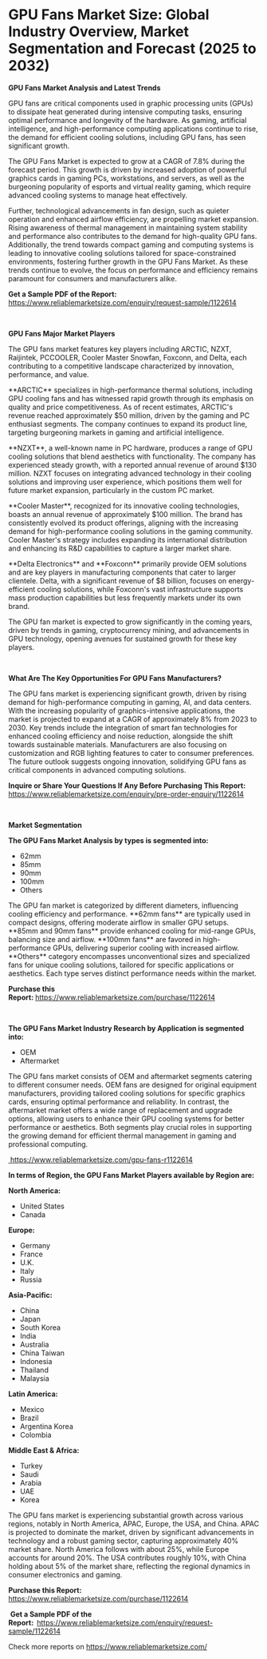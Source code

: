 <p><h1>GPU Fans Market Size: Global Industry Overview, Market Segmentation and Forecast (2025 to 2032)</h1></p><p><strong>GPU Fans Market Analysis and Latest Trends</strong></p>
<p><p>GPU fans are critical components used in graphic processing units (GPUs) to dissipate heat generated during intensive computing tasks, ensuring optimal performance and longevity of the hardware. As gaming, artificial intelligence, and high-performance computing applications continue to rise, the demand for efficient cooling solutions, including GPU fans, has seen significant growth.</p><p>The GPU Fans Market is expected to grow at a CAGR of 7.8% during the forecast period. This growth is driven by increased adoption of powerful graphics cards in gaming PCs, workstations, and servers, as well as the burgeoning popularity of esports and virtual reality gaming, which require advanced cooling systems to manage heat effectively. </p><p>Further, technological advancements in fan design, such as quieter operation and enhanced airflow efficiency, are propelling market expansion. Rising awareness of thermal management in maintaining system stability and performance also contributes to the demand for high-quality GPU fans. Additionally, the trend towards compact gaming and computing systems is leading to innovative cooling solutions tailored for space-constrained environments, fostering further growth in the GPU Fans Market. As these trends continue to evolve, the focus on performance and efficiency remains paramount for consumers and manufacturers alike.</p></p>
<p><strong>Get a Sample PDF of the Report:&nbsp;</strong> <a href="https://www.reliablemarketsize.com/enquiry/request-sample/1122614?utm_campaign=3072&utm_medium=2&utm_source=Github&utm_content=ia&utm_term=06042025&utm_id=gpu-fans">https://www.reliablemarketsize.com/enquiry/request-sample/1122614</a></p>
<p>&nbsp;</p>
<p><strong>GPU Fans Major Market Players</strong></p>
<p><p>The GPU fans market features key players including ARCTIC, NZXT, Raijintek, PCCOOLER, Cooler Master Snowfan, Foxconn, and Delta, each contributing to a competitive landscape characterized by innovation, performance, and value.</p><p>**ARCTIC** specializes in high-performance thermal solutions, including GPU cooling fans and has witnessed rapid growth through its emphasis on quality and price competitiveness. As of recent estimates, ARCTIC's revenue reached approximately $50 million, driven by the gaming and PC enthusiast segments. The company continues to expand its product line, targeting burgeoning markets in gaming and artificial intelligence.</p><p>**NZXT**, a well-known name in PC hardware, produces a range of GPU cooling solutions that blend aesthetics with functionality. The company has experienced steady growth, with a reported annual revenue of around $130 million. NZXT focuses on integrating advanced technology in their cooling solutions and improving user experience, which positions them well for future market expansion, particularly in the custom PC market.</p><p>**Cooler Master**, recognized for its innovative cooling technologies, boasts an annual revenue of approximately $100 million. The brand has consistently evolved its product offerings, aligning with the increasing demand for high-performance cooling solutions in the gaming community. Cooler Master's strategy includes expanding its international distribution and enhancing its R&D capabilities to capture a larger market share.</p><p>**Delta Electronics** and **Foxconn** primarily provide OEM solutions and are key players in manufacturing components that cater to larger clientele. Delta, with a significant revenue of $8 billion, focuses on energy-efficient cooling solutions, while Foxconn's vast infrastructure supports mass production capabilities but less frequently markets under its own brand.</p><p>The GPU fan market is expected to grow significantly in the coming years, driven by trends in gaming, cryptocurrency mining, and advancements in GPU technology, opening avenues for sustained growth for these key players.</p></p>
<p>&nbsp;</p>
<p><strong>What Are The Key Opportunities For GPU Fans Manufacturers?</strong></p>
<p><p>The GPU fans market is experiencing significant growth, driven by rising demand for high-performance computing in gaming, AI, and data centers. With the increasing popularity of graphics-intensive applications, the market is projected to expand at a CAGR of approximately 8% from 2023 to 2030. Key trends include the integration of smart fan technologies for enhanced cooling efficiency and noise reduction, alongside the shift towards sustainable materials. Manufacturers are also focusing on customization and RGB lighting features to cater to consumer preferences. The future outlook suggests ongoing innovation, solidifying GPU fans as critical components in advanced computing solutions.</p></p>
<p><strong>Inquire or Share Your Questions If Any Before Purchasing This Report:</strong> <a href="https://www.reliablemarketsize.com/enquiry/pre-order-enquiry/1122614?utm_campaign=3072&utm_medium=2&utm_source=Github&utm_content=ia&utm_term=06042025&utm_id=gpu-fans">https://www.reliablemarketsize.com/enquiry/pre-order-enquiry/1122614</a></p>
<p>&nbsp;</p>
<p><strong>Market Segmentation</strong></p>
<p><strong>The GPU Fans Market Analysis by types is segmented into:</strong></p>
<p><ul><li>62mm</li><li>85mm</li><li>90mm</li><li>100mm</li><li>Others</li></ul></p>
<p><p>The GPU fan market is categorized by different diameters, influencing cooling efficiency and performance. **62mm fans** are typically used in compact designs, offering moderate airflow in smaller GPU setups. **85mm and 90mm fans** provide enhanced cooling for mid-range GPUs, balancing size and airflow. **100mm fans** are favored in high-performance GPUs, delivering superior cooling with increased airflow. **Others** category encompasses unconventional sizes and specialized fans for unique cooling solutions, tailored for specific applications or aesthetics. Each type serves distinct performance needs within the market.</p></p>
<p><strong>Purchase this Report:&nbsp;</strong><a href="https://www.reliablemarketsize.com/purchase/1122614?utm_campaign=3072&utm_medium=2&utm_source=Github&utm_content=ia&utm_term=06042025&utm_id=gpu-fans">https://www.reliablemarketsize.com/purchase/1122614</a></p>
<p>&nbsp;</p>
<p><strong>The GPU Fans Market Industry Research by Application is segmented into:</strong></p>
<p><ul><li>OEM</li><li>Aftermarket</li></ul></p>
<p><p>The GPU fans market consists of OEM and aftermarket segments catering to different consumer needs. OEM fans are designed for original equipment manufacturers, providing tailored cooling solutions for specific graphics cards, ensuring optimal performance and reliability. In contrast, the aftermarket market offers a wide range of replacement and upgrade options, allowing users to enhance their GPU cooling systems for better performance or aesthetics. Both segments play crucial roles in supporting the growing demand for efficient thermal management in gaming and professional computing.</p></p>
<p><a href="https://www.reliablemarketsize.com/gpu-fans-r1122614?utm_campaign=3072&utm_medium=2&utm_source=Github&utm_content=ia&utm_term=06042025&utm_id=gpu-fans">&nbsp;https://www.reliablemarketsize.com/gpu-fans-r1122614</a></p>
<p><strong>In terms of Region, the GPU Fans Market Players available by Region are:</strong></p>
<p>
    <p> <strong> North America: </strong>
        <ul>
            <li>United States</li>
            <li>Canada</li>
        </ul>
        </p> 
    <p> <strong> Europe: </strong>
        <ul>
            <li>Germany</li>
            <li>France</li>
            <li>U.K.</li>
            <li>Italy</li>
            <li>Russia</li>
        </ul>
        </p> 
    <p> <strong> Asia-Pacific: </strong>
        <ul>
            <li>China</li>
            <li>Japan</li>
            <li>South Korea</li>
            <li>India</li>
            <li>Australia</li>
            <li>China Taiwan</li>
            <li>Indonesia</li>
            <li>Thailand</li>
            <li>Malaysia</li>
        </ul>
        </p> 
    <p> <strong> Latin America: </strong>
        <ul>
            <li>Mexico</li>
            <li>Brazil</li>
            <li>Argentina Korea</li>
            <li>Colombia</li>
        </ul>
        </p> 
    <p> <strong> Middle East & Africa: </strong>
        <ul>
            <li>Turkey</li>
            <li>Saudi</li>
            <li>Arabia</li>
            <li>UAE</li>
            <li>Korea</li>
        </ul>
    </p>
    </p>
<p><p>The GPU fans market is experiencing substantial growth across various regions, notably in North America, APAC, Europe, the USA, and China. APAC is projected to dominate the market, driven by significant advancements in technology and a robust gaming sector, capturing approximately 40% market share. North America follows with about 25%, while Europe accounts for around 20%. The USA contributes roughly 10%, with China holding about 5% of the market share, reflecting the regional dynamics in consumer electronics and gaming.</p></p>
<p><strong>Purchase this Report: </strong><a href="https://www.reliablemarketsize.com/purchase/1122614?utm_campaign=3072&utm_medium=2&utm_source=Github&utm_content=ia&utm_term=06042025&utm_id=gpu-fans">https://www.reliablemarketsize.com/purchase/1122614</a></p>
<p>&nbsp;<strong>Get a Sample PDF of the Report:&nbsp;&nbsp;</strong><a href="https://www.reliablemarketsize.com/enquiry/request-sample/1122614?utm_campaign=3072&utm_medium=2&utm_source=Github&utm_content=ia&utm_term=06042025&utm_id=gpu-fans">https://www.reliablemarketsize.com/enquiry/request-sample/1122614</a></p>
<p><strong></strong></p>
<p>Check more reports on <a href="https://www.reliablemarketsize.com/?utm_campaign=3072&utm_medium=2&utm_source=Github&utm_content=ia&utm_term=06042025&utm_id=gpu-fans">https://www.reliablemarketsize.com/</a></p>
